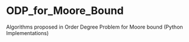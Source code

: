 # ODP_for_Moore_Bound
Algorithms proposed in Order Degree Problem for Moore bound (Python Implementations)
